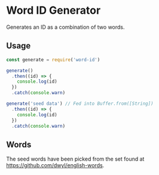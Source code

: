 # Word ID Generator

[summary]::
Generates an ID as a combination of two words.

## Usage
```js
const generate = require('word-id')

generate()
  .then((id) => {
    console.log(id)
  })
  .catch(console.warn)

generate('seed data') // Fed into Buffer.from([String])
  .then((id) => {
    console.log(id)
  })
  .catch(console.warn)
```

## Words
The seed words have been picked from the set found at https://github.com/dwyl/english-words.
